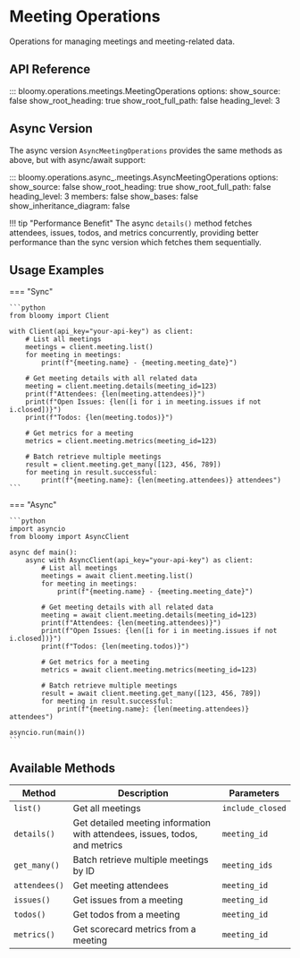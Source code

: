 # Meeting Operations

Operations for managing meetings and meeting-related data.

## API Reference

::: bloomy.operations.meetings.MeetingOperations
    options:
      show_source: false
      show_root_heading: true
      show_root_full_path: false
      heading_level: 3

## Async Version

The async version `AsyncMeetingOperations` provides the same methods as above, but with async/await support:

::: bloomy.operations.async_.meetings.AsyncMeetingOperations
    options:
      show_source: false
      show_root_heading: true
      show_root_full_path: false
      heading_level: 3
      members: false
      show_bases: false
      show_inheritance_diagram: false

!!! tip "Performance Benefit"
    The async `details()` method fetches attendees, issues, todos, and metrics concurrently, providing better performance than the sync version which fetches them sequentially.

## Usage Examples

=== "Sync"

    ```python
    from bloomy import Client
    
    with Client(api_key="your-api-key") as client:
        # List all meetings
        meetings = client.meeting.list()
        for meeting in meetings:
            print(f"{meeting.name} - {meeting.meeting_date}")
        
        # Get meeting details with all related data
        meeting = client.meeting.details(meeting_id=123)
        print(f"Attendees: {len(meeting.attendees)}")
        print(f"Open Issues: {len([i for i in meeting.issues if not i.closed])}")
        print(f"Todos: {len(meeting.todos)}")
        
        # Get metrics for a meeting
        metrics = client.meeting.metrics(meeting_id=123)
        
        # Batch retrieve multiple meetings
        result = client.meeting.get_many([123, 456, 789])
        for meeting in result.successful:
            print(f"{meeting.name}: {len(meeting.attendees)} attendees")
    ```

=== "Async"

    ```python
    import asyncio
    from bloomy import AsyncClient
    
    async def main():
        async with AsyncClient(api_key="your-api-key") as client:
            # List all meetings
            meetings = await client.meeting.list()
            for meeting in meetings:
                print(f"{meeting.name} - {meeting.meeting_date}")
            
            # Get meeting details with all related data
            meeting = await client.meeting.details(meeting_id=123)
            print(f"Attendees: {len(meeting.attendees)}")
            print(f"Open Issues: {len([i for i in meeting.issues if not i.closed])}")
            print(f"Todos: {len(meeting.todos)}")
            
            # Get metrics for a meeting
            metrics = await client.meeting.metrics(meeting_id=123)
            
            # Batch retrieve multiple meetings
            result = await client.meeting.get_many([123, 456, 789])
            for meeting in result.successful:
                print(f"{meeting.name}: {len(meeting.attendees)} attendees")
    
    asyncio.run(main())
    ```

## Available Methods

| Method | Description | Parameters |
|--------|-------------|------------|
| `list()` | Get all meetings | `include_closed` |
| `details()` | Get detailed meeting information with attendees, issues, todos, and metrics | `meeting_id` |
| `get_many()` | Batch retrieve multiple meetings by ID | `meeting_ids` |
| `attendees()` | Get meeting attendees | `meeting_id` |
| `issues()` | Get issues from a meeting | `meeting_id` |
| `todos()` | Get todos from a meeting | `meeting_id` |
| `metrics()` | Get scorecard metrics from a meeting | `meeting_id` |